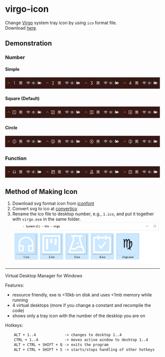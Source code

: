 # virgo-icon
Change [Virgo](https://github.com/henkman/virgo) system tray icon by using `ico` format file.  
Download [here](https://github.com/enria/virgo-icon/releases/download/v.1.4.2.1/virgo.zip).

## Demonstration

### Number

#### Simple

![simple](images/number.jpg)

#### Square (Default)

![simple](images/square_number.jpg)

#### Circle

![simple](images/circle_number.jpg)

### Function 

![simple](images/function.jpg)

## Method of Making Icon

1. Download svg format icon from [iconfont](https://www.iconfont.cn/)  
2. Convert svg to ico at [convertico](https://convertico.com/svg-to-ico/)
3. Rename the ico file to desktop number, e.g., `1.ico`, and put it together with `virgo.exe` in the same folder.  
![structure](images/structure.png)


***

Virtual Desktop Manager for Windows

Features:
- resource friendly, exe is <10kb on disk and uses <1mb memory while running
- 4 virtual desktops (more if you change a constant and recompile the code)
- shows only a tray icon with the number of the desktop you are on

Hotkeys:

        ALT + 1..4             -> changes to desktop 1..4
        CTRL + 1..4            -> moves active window to desktop 1..4
        ALT + CTRL + SHIFT + Q -> exits the program
        ALT + CTRL + SHIFT + S -> starts/stops handling of other hotkeys

